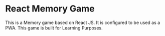 # React Memory Game

This is a Memory game based on React JS. It is configured to be used as a PWA. This game is built for Learning Purposes.
